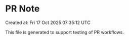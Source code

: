 # PR Note

Created at: Fri 17 Oct 2025 07:35:12 UTC

This file is generated to support testing of PR workflows.
